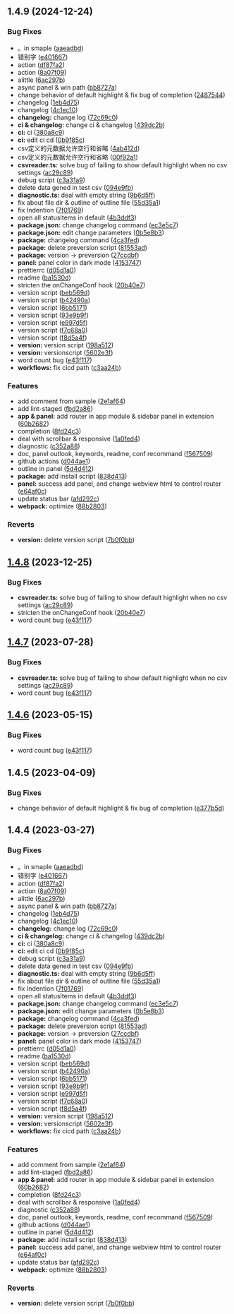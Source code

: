 ## 1.4.9 (2024-12-24)


### Bug Fixes

* 。in  smaple ([aaeadbd](https://github.com/lz37/noveler/commit/aaeadbd12ac9cd0c4e9c9ecdce8a865b2da3ea16))
* 错别字 ([e401667](https://github.com/lz37/noveler/commit/e4016678e628cfd061381dbb75066858fa3a88a3))
* action ([df87fa2](https://github.com/lz37/noveler/commit/df87fa2fb485d78942434b597faad4b230daa151))
* action ([8a07f09](https://github.com/lz37/noveler/commit/8a07f092a3d609a641b059cdb95f7752816366f4))
* alittle ([6ac297b](https://github.com/lz37/noveler/commit/6ac297ba4687aad8eebd2c5d1944809a7086ae12))
* async panel & win path ([bb8727a](https://github.com/lz37/noveler/commit/bb8727a5e7508c814611bf4da1a13db5deab641d))
* change behavior of default highlight & fix bug of completion ([2487544](https://github.com/lz37/noveler/commit/248754445b4e7f9df4d820747db83cf8d907ef31))
* changelog ([1eb4d75](https://github.com/lz37/noveler/commit/1eb4d752e544befe75702efb337efcb4df1361fa))
* changelog ([4c1ec10](https://github.com/lz37/noveler/commit/4c1ec10477bd5b6588bfb8bb4453d3a0cad69c7e))
* **changelog:** change log ([72c69c0](https://github.com/lz37/noveler/commit/72c69c0f4f481c8ba98eafe0b74e5c0dab58953a))
* **ci & changelog:** change ci & changelog ([439dc2b](https://github.com/lz37/noveler/commit/439dc2b9a37d255df18dc42a05f14037db4fee3a))
* **ci:** ci ([380a8c9](https://github.com/lz37/noveler/commit/380a8c96ac1dc6e4b18064cd2d3b01a722d6a2da))
* **ci:** edit ci cd ([0b9f85c](https://github.com/lz37/noveler/commit/0b9f85c392b642326e133ff18214b946aa1df028))
* csv定义的元数据允许空行和省略 ([4ab412d](https://github.com/lz37/noveler/commit/4ab412d44c0206f1dc644e6920c9f99759934702))
* csv定义的元数据允许空行和省略 ([00f92a1](https://github.com/lz37/noveler/commit/00f92a1d641adf20edd829504cdd3ffa63e92b6e))
* **csvreader.ts:** solve bug of failing to show default highlight when no csv settings ([ac29c89](https://github.com/lz37/noveler/commit/ac29c89d8437c111fe99077433c8a55b2e71d231))
* debug script ([c3a31a9](https://github.com/lz37/noveler/commit/c3a31a9036cfca0003adc2a4bff0218fdf284948))
* delete data gened in test csv ([094e9fb](https://github.com/lz37/noveler/commit/094e9fb5465208f3d30c4389d4d62a15f6d68cf1))
* **diagnostic.ts:** deal with empty string ([9b6d5ff](https://github.com/lz37/noveler/commit/9b6d5ff46a1f028f6549ae97e31685b3fd4c1362))
* fix about file dir & outline of outline file ([55d35a1](https://github.com/lz37/noveler/commit/55d35a1fd12154f3ba89d11ad86215b0bb4e334b))
* fix Indention ([7f01769](https://github.com/lz37/noveler/commit/7f017693e9952566f482fb873d4444e8ec9ecb6f))
* open all statusItems in default ([4b3ddf3](https://github.com/lz37/noveler/commit/4b3ddf3a915f09182c78824f249254d8b09b7c0d))
* **package.json:** change changelog command ([ec3e5c7](https://github.com/lz37/noveler/commit/ec3e5c7c00de53dde82ee5ee6bfc9593be7885ec))
* **package.json:** edit change parameters ([0b5e8b3](https://github.com/lz37/noveler/commit/0b5e8b3663eb2636adc7b506a3051d71c949e41c))
* **package:** changelog command ([4ca3fed](https://github.com/lz37/noveler/commit/4ca3feda45689246385eda7537e98cf89691695f))
* **package:** delete preversion script ([81553ad](https://github.com/lz37/noveler/commit/81553ad42472567f6539052f6dd5ca1c1cb357d1))
* **package:** version -> preversion ([27ccdbf](https://github.com/lz37/noveler/commit/27ccdbfd09ee07788a8a971c6df81f7425b2e833))
* **panel:** panel color in dark mode ([4153747](https://github.com/lz37/noveler/commit/41537478a60810fb98a3955f605e73c7c2e85784))
* prettierrc ([d05d1a0](https://github.com/lz37/noveler/commit/d05d1a0717f363dcfef325925b970523028d84a0))
* readme ([ba1530d](https://github.com/lz37/noveler/commit/ba1530d355891d6fe09338ac7628fba6c4b514b1))
* stricten the onChangeConf hook ([20b40e7](https://github.com/lz37/noveler/commit/20b40e77ede217c8bfbe54a2cd41edd8dd5fd8bd))
* version script ([beb569d](https://github.com/lz37/noveler/commit/beb569d7a3283317cfdc19ea931658583beba583))
* version script ([b42490a](https://github.com/lz37/noveler/commit/b42490aa0264a15c7094aadab49dc2a0c706bb6f))
* version script ([6bb5171](https://github.com/lz37/noveler/commit/6bb5171a9edc34b6edfac4ebaed510daf3030afe))
* version script ([93e9b9f](https://github.com/lz37/noveler/commit/93e9b9fad9d2d38b0fadd572578cd32a9147c923))
* version script ([e997d5f](https://github.com/lz37/noveler/commit/e997d5fd001e68a244925782625b5a707f3d185f))
* version script ([f7c68a0](https://github.com/lz37/noveler/commit/f7c68a06c40e41e78e6e323092a2144db4fec902))
* version script ([f8d5a4f](https://github.com/lz37/noveler/commit/f8d5a4f8b7aa71b03fad95ba8a17670c514fea1a))
* **version:** version script ([198a512](https://github.com/lz37/noveler/commit/198a512b3ca01e08ad34529a19521a10d337e0fa))
* **version:** versionscript ([5602e3f](https://github.com/lz37/noveler/commit/5602e3f0fced10e5a944a18710597b0e5d9d21a5))
* word count bug ([e43f117](https://github.com/lz37/noveler/commit/e43f117b41c6c8dd8b6a3de6da87a7834d9c5c73))
* **workflows:** fix cicd path ([c3aa24b](https://github.com/lz37/noveler/commit/c3aa24b35e49954d595f0d1c66faa7b02ccd4545))


### Features

* add comment from sample ([2e1af64](https://github.com/lz37/noveler/commit/2e1af64579d9d9e0438f3cd731b029a81f267dd7))
* add lint-staged ([fbd2a86](https://github.com/lz37/noveler/commit/fbd2a863c0d82d67694cf2bb5fccd5ac4f09c5ee))
* **app & panel:** add router in app module & sidebar panel in extension ([60b2682](https://github.com/lz37/noveler/commit/60b2682677e2ec2aad18ead2965a52d1013b5985))
* completion ([8fd24c3](https://github.com/lz37/noveler/commit/8fd24c3f58c5845f9e51fe149538650475a66e4b))
* deal with scrollbar & responsive ([1a0fed4](https://github.com/lz37/noveler/commit/1a0fed452a7dc731d4463d2edce6835a8a8148fd))
* diagnostic ([c352a88](https://github.com/lz37/noveler/commit/c352a88b7ee447a03e19cda6add3935a541c5301))
* doc, panel outlook, keywords, readme, conf recommand ([f567509](https://github.com/lz37/noveler/commit/f567509eb778e5c31801d7e9a37f1243f69b3cc9))
* github actions ([d044ae1](https://github.com/lz37/noveler/commit/d044ae120c5a51627bc7f690091adf404b24c9af))
* outline in panel ([5d4d412](https://github.com/lz37/noveler/commit/5d4d412edb8872efe5b4430177cec5d34c3bca7c))
* **package:** add install script ([838d413](https://github.com/lz37/noveler/commit/838d4131746acad5787482ef37f0860a5a647987))
* **panel:** success add panel, and change webview html to control router ([e64af0c](https://github.com/lz37/noveler/commit/e64af0c529a2023bb5ca6bc9ff00afc2a6cab65d))
* update status bar ([afd292c](https://github.com/lz37/noveler/commit/afd292cddaf097e9dbb45acfbc6cba8e14a20e84))
* **webpack:** optimize ([88b2803](https://github.com/lz37/noveler/commit/88b28034147bb9bb668a7c0e8a1a13bd1d7c10ca))


### Reverts

* **version:** delete version script ([7b0f0bb](https://github.com/lz37/noveler/commit/7b0f0bb9dc0887ec86577e5a02c70e4fafc79158))



## [1.4.8](https://github.com/lz37/noveler/compare/v1.4.5...v1.4.8) (2023-12-25)


### Bug Fixes

* **csvreader.ts:** solve bug of failing to show default highlight when no csv settings ([ac29c89](https://github.com/lz37/noveler/commit/ac29c89d8437c111fe99077433c8a55b2e71d231))
* stricten the onChangeConf hook ([20b40e7](https://github.com/lz37/noveler/commit/20b40e77ede217c8bfbe54a2cd41edd8dd5fd8bd))
* word count bug ([e43f117](https://github.com/lz37/noveler/commit/e43f117b41c6c8dd8b6a3de6da87a7834d9c5c73))



## [1.4.7](https://github.com/lz37/noveler/compare/v1.4.5...v1.4.7) (2023-07-28)


### Bug Fixes

* **csvreader.ts:** solve bug of failing to show default highlight when no csv settings ([ac29c89](https://github.com/lz37/noveler/commit/ac29c89d8437c111fe99077433c8a55b2e71d231))
* word count bug ([e43f117](https://github.com/lz37/noveler/commit/e43f117b41c6c8dd8b6a3de6da87a7834d9c5c73))



## [1.4.6](https://github.com/lz37/noveler/compare/v1.4.5...v1.4.6) (2023-05-15)


### Bug Fixes

* word count bug ([e43f117](https://github.com/lz37/noveler/commit/e43f117b41c6c8dd8b6a3de6da87a7834d9c5c73))



## 1.4.5 (2023-04-09)


### Bug Fixes

* change behavior of default highlight & fix bug of completion ([e377b5d](https://github.com/lz37/noveler/commit/248754445b4e7f9df4d820747db83cf8d907ef31))



## 1.4.4 (2023-03-27)


### Bug Fixes

* 。in  smaple ([aaeadbd](https://github.com/lz37/noveler/commit/aaeadbd12ac9cd0c4e9c9ecdce8a865b2da3ea16))
* 错别字 ([e401667](https://github.com/lz37/noveler/commit/e4016678e628cfd061381dbb75066858fa3a88a3))
* action ([df87fa2](https://github.com/lz37/noveler/commit/df87fa2fb485d78942434b597faad4b230daa151))
* action ([8a07f09](https://github.com/lz37/noveler/commit/8a07f092a3d609a641b059cdb95f7752816366f4))
* alittle ([6ac297b](https://github.com/lz37/noveler/commit/6ac297ba4687aad8eebd2c5d1944809a7086ae12))
* async panel & win path ([bb8727a](https://github.com/lz37/noveler/commit/bb8727a5e7508c814611bf4da1a13db5deab641d))
* changelog ([1eb4d75](https://github.com/lz37/noveler/commit/1eb4d752e544befe75702efb337efcb4df1361fa))
* changelog ([4c1ec10](https://github.com/lz37/noveler/commit/4c1ec10477bd5b6588bfb8bb4453d3a0cad69c7e))
* **changelog:** change log ([72c69c0](https://github.com/lz37/noveler/commit/72c69c0f4f481c8ba98eafe0b74e5c0dab58953a))
* **ci & changelog:** change ci & changelog ([439dc2b](https://github.com/lz37/noveler/commit/439dc2b9a37d255df18dc42a05f14037db4fee3a))
* **ci:** ci ([380a8c9](https://github.com/lz37/noveler/commit/380a8c96ac1dc6e4b18064cd2d3b01a722d6a2da))
* **ci:** edit ci cd ([0b9f85c](https://github.com/lz37/noveler/commit/0b9f85c392b642326e133ff18214b946aa1df028))
* debug script ([c3a31a9](https://github.com/lz37/noveler/commit/c3a31a9036cfca0003adc2a4bff0218fdf284948))
* delete data gened in test csv ([094e9fb](https://github.com/lz37/noveler/commit/094e9fb5465208f3d30c4389d4d62a15f6d68cf1))
* **diagnostic.ts:** deal with empty string ([9b6d5ff](https://github.com/lz37/noveler/commit/9b6d5ff46a1f028f6549ae97e31685b3fd4c1362))
* fix about file dir & outline of outline file ([55d35a1](https://github.com/lz37/noveler/commit/55d35a1fd12154f3ba89d11ad86215b0bb4e334b))
* fix Indention ([7f01769](https://github.com/lz37/noveler/commit/7f017693e9952566f482fb873d4444e8ec9ecb6f))
* open all statusItems in default ([4b3ddf3](https://github.com/lz37/noveler/commit/4b3ddf3a915f09182c78824f249254d8b09b7c0d))
* **package.json:** change changelog command ([ec3e5c7](https://github.com/lz37/noveler/commit/ec3e5c7c00de53dde82ee5ee6bfc9593be7885ec))
* **package.json:** edit change parameters ([0b5e8b3](https://github.com/lz37/noveler/commit/0b5e8b3663eb2636adc7b506a3051d71c949e41c))
* **package:** changelog command ([4ca3fed](https://github.com/lz37/noveler/commit/4ca3feda45689246385eda7537e98cf89691695f))
* **package:** delete preversion script ([81553ad](https://github.com/lz37/noveler/commit/81553ad42472567f6539052f6dd5ca1c1cb357d1))
* **package:** version -> preversion ([27ccdbf](https://github.com/lz37/noveler/commit/27ccdbfd09ee07788a8a971c6df81f7425b2e833))
* **panel:** panel color in dark mode ([4153747](https://github.com/lz37/noveler/commit/41537478a60810fb98a3955f605e73c7c2e85784))
* prettierrc ([d05d1a0](https://github.com/lz37/noveler/commit/d05d1a0717f363dcfef325925b970523028d84a0))
* readme ([ba1530d](https://github.com/lz37/noveler/commit/ba1530d355891d6fe09338ac7628fba6c4b514b1))
* version script ([beb569d](https://github.com/lz37/noveler/commit/beb569d7a3283317cfdc19ea931658583beba583))
* version script ([b42490a](https://github.com/lz37/noveler/commit/b42490aa0264a15c7094aadab49dc2a0c706bb6f))
* version script ([6bb5171](https://github.com/lz37/noveler/commit/6bb5171a9edc34b6edfac4ebaed510daf3030afe))
* version script ([93e9b9f](https://github.com/lz37/noveler/commit/93e9b9fad9d2d38b0fadd572578cd32a9147c923))
* version script ([e997d5f](https://github.com/lz37/noveler/commit/e997d5fd001e68a244925782625b5a707f3d185f))
* version script ([f7c68a0](https://github.com/lz37/noveler/commit/f7c68a06c40e41e78e6e323092a2144db4fec902))
* version script ([f8d5a4f](https://github.com/lz37/noveler/commit/f8d5a4f8b7aa71b03fad95ba8a17670c514fea1a))
* **version:** version script ([198a512](https://github.com/lz37/noveler/commit/198a512b3ca01e08ad34529a19521a10d337e0fa))
* **version:** versionscript ([5602e3f](https://github.com/lz37/noveler/commit/5602e3f0fced10e5a944a18710597b0e5d9d21a5))
* **workflows:** fix cicd path ([c3aa24b](https://github.com/lz37/noveler/commit/c3aa24b35e49954d595f0d1c66faa7b02ccd4545))


### Features

* add comment from sample ([2e1af64](https://github.com/lz37/noveler/commit/2e1af64579d9d9e0438f3cd731b029a81f267dd7))
* add lint-staged ([fbd2a86](https://github.com/lz37/noveler/commit/fbd2a863c0d82d67694cf2bb5fccd5ac4f09c5ee))
* **app & panel:** add router in app module & sidebar panel in extension ([60b2682](https://github.com/lz37/noveler/commit/60b2682677e2ec2aad18ead2965a52d1013b5985))
* completion ([8fd24c3](https://github.com/lz37/noveler/commit/8fd24c3f58c5845f9e51fe149538650475a66e4b))
* deal with scrollbar & responsive ([1a0fed4](https://github.com/lz37/noveler/commit/1a0fed452a7dc731d4463d2edce6835a8a8148fd))
* diagnostic ([c352a88](https://github.com/lz37/noveler/commit/c352a88b7ee447a03e19cda6add3935a541c5301))
* doc, panel outlook, keywords, readme, conf recommand ([f567509](https://github.com/lz37/noveler/commit/f567509eb778e5c31801d7e9a37f1243f69b3cc9))
* github actions ([d044ae1](https://github.com/lz37/noveler/commit/d044ae120c5a51627bc7f690091adf404b24c9af))
* outline in panel ([5d4d412](https://github.com/lz37/noveler/commit/5d4d412edb8872efe5b4430177cec5d34c3bca7c))
* **package:** add install script ([838d413](https://github.com/lz37/noveler/commit/838d4131746acad5787482ef37f0860a5a647987))
* **panel:** success add panel, and change webview html to control router ([e64af0c](https://github.com/lz37/noveler/commit/e64af0c529a2023bb5ca6bc9ff00afc2a6cab65d))
* update status bar ([afd292c](https://github.com/lz37/noveler/commit/afd292cddaf097e9dbb45acfbc6cba8e14a20e84))
* **webpack:** optimize ([88b2803](https://github.com/lz37/noveler/commit/88b28034147bb9bb668a7c0e8a1a13bd1d7c10ca))


### Reverts

* **version:** delete version script ([7b0f0bb](https://github.com/lz37/noveler/commit/7b0f0bb9dc0887ec86577e5a02c70e4fafc79158))



